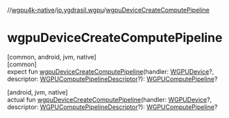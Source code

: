 //[wgpu4k-native](../../index.md)/[io.ygdrasil.wgpu](index.md)/[wgpuDeviceCreateComputePipeline](wgpu-device-create-compute-pipeline.md)

# wgpuDeviceCreateComputePipeline

[common, android, jvm, native]\
[common]\
expect fun [wgpuDeviceCreateComputePipeline](wgpu-device-create-compute-pipeline.md)(handler: [WGPUDevice](-w-g-p-u-device/index.md)?, descriptor: [WGPUComputePipelineDescriptor](-w-g-p-u-compute-pipeline-descriptor/index.md)?): [WGPUComputePipeline](-w-g-p-u-compute-pipeline/index.md)?

[android, jvm, native]\
actual fun [wgpuDeviceCreateComputePipeline](wgpu-device-create-compute-pipeline.md)(handler: [WGPUDevice](-w-g-p-u-device/index.md)?, descriptor: [WGPUComputePipelineDescriptor](-w-g-p-u-compute-pipeline-descriptor/index.md)?): [WGPUComputePipeline](-w-g-p-u-compute-pipeline/index.md)?
